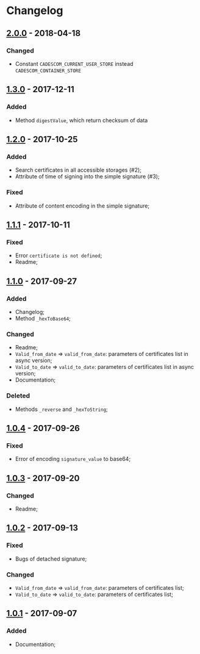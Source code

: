 # Changelog

## [2.0.0] - 2018-04-18
### Changed
 - Constant `CADESCOM_CURRENT_USER_STORE` instead `CADESCOM_CONTAINER_STORE`

## [1.3.0] - 2017-12-11
### Added
 - Method `digestValue`, which return checksum of data

## [1.2.0] - 2017-10-25
### Added
 - Search certificates in all accessible storages (#2);
 - Attribute of time of signing into the simple signature (#3);

### Fixed
 - Attribute of content encoding in the simple signature;

## [1.1.1] - 2017-10-11
### Fixed
  - Error `certificate is not defined`;
  - Readme;

## [1.1.0] - 2017-09-27
### Added
 - Changelog;
 - Method `_hexToBase64`;

### Changed
 - Readme;
 - `Valid_from_date` => `valid_from_date`: parameters of certificates list in async version;
 - `Valid_to_date` => `valid_to_date`: parameters of certificates list in async version;
 - Documentation;

### Deleted
 - Methods `_reverse` and `_hexToString`;

## [1.0.4] - 2017-09-26
### Fixed
 - Error of encoding `signature_value` to base64;

## [1.0.3] - 2017-09-20
### Changed
 - Readme;

## [1.0.2] - 2017-09-13
### Fixed
 - Bugs of detached signature;

### Changed
 - `Valid_from_date` => `valid_from_date`: parameters of certificates list;
 - `Valid_to_date` => `valid_to_date`: parameters of certificates list;

## [1.0.1] - 2017-09-07
### Added
 - Documentation;

[2.0.0]: https://github.com/VMashanov/crypto-pro-provider/compare/1.3.0...2.0.0
[1.3.0]: https://github.com/VMashanov/crypto-pro-provider/compare/1.2.0...1.3.0
[1.2.0]: https://github.com/VMashanov/crypto-pro-provider/compare/1.1.1...1.2.0
[1.1.1]: https://github.com/VMashanov/crypto-pro-provider/compare/1.1.0...1.1.1
[1.1.0]: https://github.com/VMashanov/crypto-pro-provider/compare/1.0.4...1.1.0
[1.0.4]: https://github.com/VMashanov/crypto-pro-provider/compare/1.0.3...1.0.4
[1.0.3]: https://github.com/VMashanov/crypto-pro-provider/compare/1.0.2...1.0.3
[1.0.2]: https://github.com/VMashanov/crypto-pro-provider/compare/1.0.1...1.0.2
[1.0.1]: https://github.com/VMashanov/crypto-pro-provider/compare/1.0.0...1.0.1

